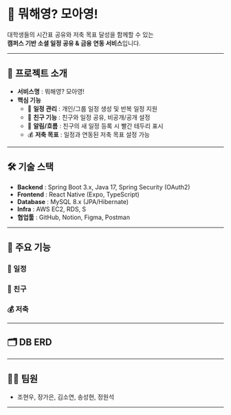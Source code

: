 # 🌟 뭐해영? 모아영!

대학생들의 시간표 공유와 저축 목표 달성을 함께할 수 있는  
**캠퍼스 기반 소셜 일정 공유 & 금융 연동 서비스**입니다.  

---

## 🚀 프로젝트 소개
- **서비스명** : 뭐해영? 모아영!  
- **핵심 기능**  
  - 📅 **일정 관리** : 개인/그룹 일정 생성 및 반복 일정 지원  
  - 👥 **친구 기능** : 친구와 일정 공유, 비공개/공개 설정  
  - 🔔 **알림/흐름** : 친구의 새 일정 등록 시 빨간 테두리 표시  
  - 💰 **저축 목표** : 일정과 연동된 저축 목표 설정 가능  

---

## 🛠 기술 스택
- **Backend** : Spring Boot 3.x, Java 17, Spring Security (OAuth2)  
- **Frontend** : React Native (Expo, TypeScript)    
- **Database** : MySQL 8.x (JPA/Hibernate)  
- **Infra** : AWS EC2, RDS, S 
- **협업툴** : GitHub, Notion, Figma, Postman  

---

## 📑 주요 기능
### 📅 일정


### 👥 친구


### 💰 저축



---

## 🗂 DB ERD

---

## 👨‍💻 팀원
- 조현우, 장가은, 김소연, 송성현, 정원석 

---




